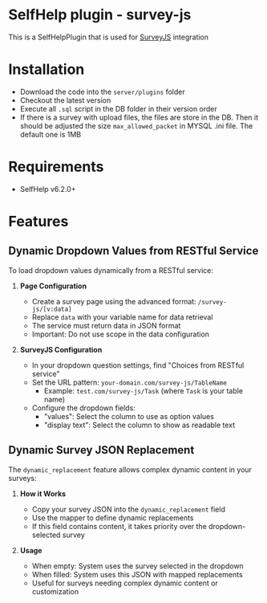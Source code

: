 # SelfHelp plugin - survey-js

This is a SelfHelpPlugin that is used for [SurveyJS](https://surveyjs.io) integration


# Installation

 - Download the code into the `server/plugins` folder
 - Checkout the latest version 
 - Execute all `.sql` script in the DB folder in their version order
 - If there is a survey with upload files, the files are store in the DB. Then it should be adjusted the size `max_allowed_packet` in MYSQL .ini file. The default one is 1MB

# Requirements

 - SelfHelp v6.2.0+

# Features

## Dynamic Dropdown Values from RESTful Service

To load dropdown values dynamically from a RESTful service:

1. **Page Configuration**
   - Create a survey page using the advanced format: `/survey-js/[v:data]`
   - Replace `data` with your variable name for data retrieval
   - The service must return data in JSON format
   - Important: Do not use scope in the data configuration

2. **SurveyJS Configuration**
   - In your dropdown question settings, find "Choices from RESTful service"
   - Set the URL pattern: `your-domain.com/survey-js/TableName`
     - Example: `test.com/survey-js/Task` (where `Task` is your table name)
   - Configure the dropdown fields:
     - "values": Select the column to use as option values
     - "display text": Select the column to show as readable text

## Dynamic Survey JSON Replacement

The `dynamic_replacement` feature allows complex dynamic content in your surveys:

1. **How it Works**
   - Copy your survey JSON into the `dynamic_replacement` field
   - Use the mapper to define dynamic replacements
   - If this field contains content, it takes priority over the dropdown-selected survey

2. **Usage**
   - When empty: System uses the survey selected in the dropdown
   - When filled: System uses this JSON with mapped replacements
   - Useful for surveys needing complex dynamic content or customization
